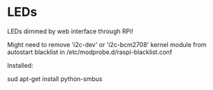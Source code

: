 LEDs
=========

LEDs dimmed by web interface through RPi!

Might need to remove 'i2c-dev' or 'i2c-bcm2708' kernel module from autostart blacklist in /etc/modprobe.d/raspi-blacklist.conf

Installed: 

sud apt-get install python-smbus